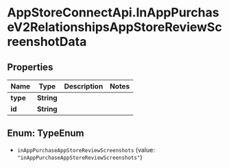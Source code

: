 # AppStoreConnectApi.InAppPurchaseV2RelationshipsAppStoreReviewScreenshotData

## Properties

Name | Type | Description | Notes
------------ | ------------- | ------------- | -------------
**type** | **String** |  | 
**id** | **String** |  | 



## Enum: TypeEnum


* `inAppPurchaseAppStoreReviewScreenshots` (value: `"inAppPurchaseAppStoreReviewScreenshots"`)




